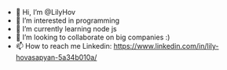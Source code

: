 - 👋 Hi, I’m @LilyHov
- 👀 I’m interested in programming
- 🌱 I’m currently learning node js
- 💞️ I’m looking to collaborate on big companies :)
- 📫 How to reach me Linkedin: https://www.linkedin.com/in/lily-hovasapyan-5a34b010a/

<!---
LilyHov/LilyHov is a ✨ special ✨ repository because its `README.md` (this file) appears on your GitHub profile.
You can click the Preview link to take a look at your changes.
--->
